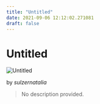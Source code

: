 ```yaml
---
title: "Untitled"
date: 2021-09-06 12:12:02.271081
draft: false
---
```


# Untitled

![Untitled](../images/85f91c14-0f35-11ec-a5fb-1e00f30e0089.png)

by *sulzernatalia*



> No description provided.